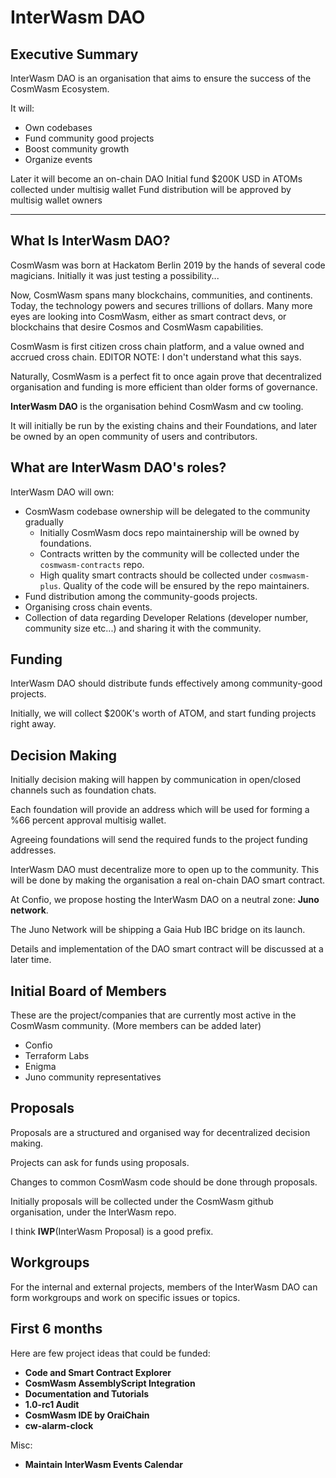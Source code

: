 # InterWasm DAO

## Executive Summary

InterWasm DAO is an organisation that aims to ensure the success of the CosmWasm Ecosystem.

It will:
- Own codebases
- Fund community good projects
- Boost community growth
- Organize events

Later it will become an on-chain DAO
Initial fund $200K USD in ATOMs collected under multisig wallet
Fund distribution will be approved by multisig wallet owners

---

## What Is InterWasm DAO?

CosmWasm was born at Hackatom Berlin 2019 by the hands of several code magicians. Initially it was just testing a possibility...

Now, CosmWasm spans many blockchains, communities, and continents. Today, the technology powers and secures trillions of dollars. Many more eyes are looking into CosmWasm, either as smart contract devs, or blockchains that desire Cosmos and CosmWasm capabilities.

CosmWasm is first citizen cross chain platform, and a value owned and accrued cross chain. EDITOR NOTE: I don't understand what this says.

Naturally, CosmWasm is a perfect fit to once again prove that decentralized organisation and funding is more efficient than older forms of governance.

**InterWasm DAO** is the organisation behind CosmWasm and cw tooling.

It will initially be run by the existing chains and their Foundations, and later be owned by an open community of users and contributors.

## What are InterWasm DAO's roles?

InterWasm DAO will own:

- CosmWasm codebase ownership will be delegated to the community gradually
    - Initially CosmWasm docs repo maintainership will be owned by foundations.
    - Contracts written by the community will be collected under the `cosmwasm-contracts` repo.
    - High quality smart contracts should be collected under `cosmwasm-plus`. Quality of the code will be ensured by the repo maintainers.
- Fund distribution among the community-goods projects.
- Organising cross chain events.
- Collection of data regarding Developer Relations (developer number, community size etc...) and sharing it with the community.

## Funding

InterWasm DAO should distribute funds effectively among community-good projects.

Initially, we will collect $200K's worth of ATOM, and start funding projects right away.

## Decision Making

Initially decision making will happen by communication in open/closed channels such as foundation chats.

Each foundation will provide an address which will be used for forming a %66 percent approval multisig wallet.

Agreeing foundations will send the required funds to the project funding addresses.

InterWasm DAO must decentralize more to open up to the community. This will be done by making the organisation a real on-chain DAO smart contract.

At Confio, we propose hosting the InterWasm DAO on a neutral zone: **Juno network**.

The Juno Network will be shipping a Gaia Hub IBC bridge on its launch.

Details and implementation of the DAO smart contract will be discussed at a later time.

## Initial Board of Members
These are the project/companies that are currently most active in the CosmWasm community.
(More members can be added later)

- Confio
- Terraform Labs
- Enigma
- Juno community representatives

## Proposals

Proposals are a structured and organised way for decentralized decision making.

Projects can ask for funds using proposals.

Changes to common CosmWasm code should be done through proposals.

Initially proposals will be collected under the CosmWasm github organisation, under the InterWasm repo.

I think **IWP**(InterWasm Proposal) is a good prefix.

## Workgroups

For the internal and external projects, members of the InterWasm DAO can form workgroups and work on specific issues or topics.


## First 6 months

Here are few project ideas that could be funded:
- **Code and Smart Contract Explorer**
- **CosmWasm AssemblyScript Integration**
- **Documentation and Tutorials**
- **1.0-rc1 Audit**
- **CosmWasm IDE by OraiChain**
- **cw-alarm-clock**

Misc:
- **Maintain InterWasm Events Calendar**
